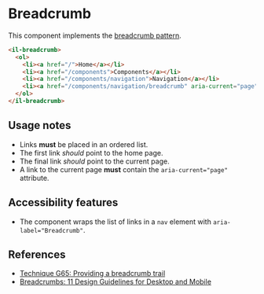 # Breadcrumb

This component implements the [breadcrumb pattern](https://www.w3.org/WAI/ARIA/apg/patterns/breadcrumb/).

```html
<il-breadcrumb>
  <ol>
    <li><a href="/">Home</a></li>
    <li><a href="/components">Components</a></li>
    <li><a href="/components/navigation">Navigation</a></li>
    <li><a href="/components/navigation/breadcrumb" aria-current="page">Breadcrumb</a></li>
  </ol>
</il-breadcrumb>
```

## Usage notes

* Links **must** be placed in an ordered list.
* The first link *should* point to the home page.
* The final link *should* point to the current page.
* A link to the current page **must** contain the `aria-current="page"` attribute.

## Accessibility features

* The component wraps the list of links in a `nav` element with `aria-label="Breadcrumb"`.

## References

* [Technique G65: Providing a breadcrumb trail](https://www.w3.org/TR/WCAG20-TECHS/G65.html)
* [Breadcrumbs: 11 Design Guidelines for Desktop and Mobile](https://www.nngroup.com/articles/breadcrumbs/)
